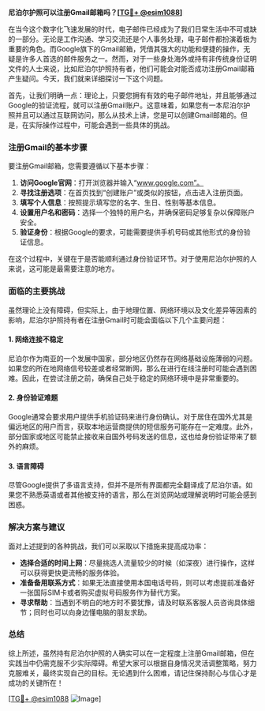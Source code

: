 **尼泊尔护照可以注册Gmail邮箱吗？[[TG💪+ @esim1088](https://t.me/s/esim1088)]**

在当今这个数字化飞速发展的时代，电子邮件已经成为了我们日常生活中不可或缺的一部分。无论是工作沟通、学习交流还是个人事务处理，电子邮件都扮演着极为重要的角色。而Google旗下的Gmail邮箱，凭借其强大的功能和便捷的操作，无疑是许多人首选的邮件服务之一。然而，对于一些身处海外或持有非传统身份证明文件的人士来说，比如尼泊尔护照持有者，他们可能会对能否成功注册Gmail邮箱产生疑问。今天，我们就来详细探讨一下这个问题。

首先，让我们明确一点：理论上，只要您拥有有效的电子邮件地址，并且能够通过Google的验证流程，就可以注册Gmail账户。这意味着，如果您有一本尼泊尔护照并且可以通过互联网访问，那么从技术上讲，您是可以创建Gmail邮箱的。但是，在实际操作过程中，可能会遇到一些具体的挑战。

### 注册Gmail的基本步骤

要注册Gmail邮箱，您需要遵循以下基本步骤：

1. **访问Google官网**：打开浏览器并输入“www.google.com”。
2. **寻找注册选项**：在首页找到“创建账户”或类似的按钮，点击进入注册页面。
3. **填写个人信息**：按照提示填写您的名字、生日、性别等基本信息。
4. **设置用户名和密码**：选择一个独特的用户名，并确保密码足够复杂以保障账户安全。
5. **验证身份**：根据Google的要求，可能需要提供手机号码或其他形式的身份验证信息。

在这个过程中，关键在于是否能顺利通过身份验证环节。对于使用尼泊尔护照的人来说，这可能是最需要注意的地方。

### 面临的主要挑战

虽然理论上没有障碍，但实际上，由于地理位置、网络环境以及文化差异等因素的影响，尼泊尔护照持有者在注册Gmail时可能会面临以下几个主要问题：

#### 1. 网络连接不稳定
尼泊尔作为南亚的一个发展中国家，部分地区仍然存在网络基础设施薄弱的问题。如果您的所在地网络信号较差或者经常断网，那么在进行在线注册时可能会遇到困难。因此，在尝试注册之前，确保自己处于稳定的网络环境中是非常重要的。

#### 2. 身份验证难题
Google通常会要求用户提供手机验证码来进行身份确认。对于居住在国外尤其是偏远地区的用户而言，获取本地运营商提供的短信服务可能存在一定难度。此外，部分国家或地区可能禁止接收来自国外号码发送的信息，这也给身份验证带来了额外的麻烦。

#### 3. 语言障碍
尽管Google提供了多语言支持，但并不是所有界面都完全翻译成了尼泊尔语。如果您不熟悉英语或者其他被支持的语言，那么在浏览网站或理解说明时可能会感到困惑。

### 解决方案与建议

面对上述提到的各种挑战，我们可以采取以下措施来提高成功率：

- **选择合适的时间上网**：尽量挑选人流量较少的时候（如深夜）进行操作，这样可以获得更快更流畅的服务体验。
- **准备备用联系方式**：如果无法直接使用本国电话号码，则可以考虑提前准备好一张国际SIM卡或者购买虚拟号码服务作为替代方案。
- **寻求帮助**：当遇到不明白的地方时不要犹豫，请及时联系客服人员咨询具体细节；同时也可以向身边懂电脑的朋友求助。

### 总结

综上所述，虽然持有尼泊尔护照的人确实可以在一定程度上注册Gmail邮箱，但在实践当中仍需克服不少实际障碍。希望大家可以根据自身情况灵活调整策略，努力克服难关，最终实现自己的目标。无论遇到什么困难，请记住保持耐心与信心才是成功的关键所在！

[[TG💪+ @esim1088](https://t.me/s/esim1088) ![Image](https://i.postimg.cc/4NQfJmqS/Snipaste-2025-05-13-00-14-12.png)]